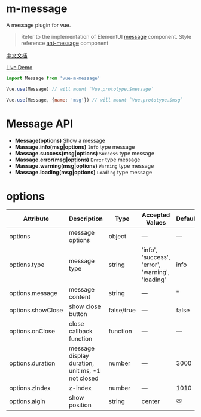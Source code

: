 # m-message

A message plugin for vue.

> Refer to the implementation of ElementUI [message](https://github.com/ElemeFE/element/blob/dev/packages/message/index.js) component.
> Style reference [ant-message](https://ant.design/components/message-cn/) component

[中文文档](READEME-zh.md)

[Live Demo](https://mengdu.github.io/m-message/example/)



```js
import Message from 'vue-m-message'

Vue.use(Message) // will mount `Vue.prototype.$message`
```

```js
Vue.use(Message, {name: 'msg'}) // will mount `Vue.prototype.$msg`
```


# Message API

+ **Message(options)** Show a message
+ **Massage.info(msg|options)** `Info` type message
+ **Massage.success(msg|options)** `Success` type message
+ **Massage.error(msg|options)** `Error` type message
+ **Massage.warning(msg|options)** `Warning` type message
+ **Massage.loading(msg|options)** `Loading` type message


# options

|   Attribute    | Description    | Type      | Accepted Values       | Default   |
|---------- |-------- |---------- |-------------  |-------- |
| options   | message options   | object | —  |    —   |
| options.type   |  message type  | string | 'info', 'success', 'error', 'warning', 'loading'  |   info   |
| options.message   |  message content  | string | —  |    ''   |
| options.showClose   |  show close button  | false/true | —  |   false   |
| options.onClose   |  close callback function   | function | —  |    —   |
| options.duration   |  message display duration, unit ms, -1 not closed  | number | —  |   3000   |
| options.zIndex   |  z-index   | number | —  |   1010   |
| options.algin   |  show position   | string | center  |   空   |
